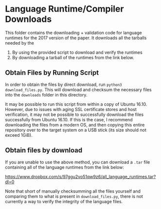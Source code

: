 # Language Runtime/Compiler Downloads

This folder contains the downloading + validation code for language runtimes for
the 2017 version of the paper. It downloads all the tarballs needed by the

1. By using the provided script to download and verify the runtimes
2. By downloading a tarball of the runtimes from the link below.

## Obtain Files by Running Script

In order to obtain the files by direct download, run `python3 download_files.py`.
This will download and checksum the necessary files into the `downloads` folder
in this directory.

It may be possible to run this script from within a copy of Ubuntu 16.10.
However, due to issues with aging SSL certificate stores and host verification,
it may not be possible to successfully download the files successfully from
Ubuntu 16.10. If this is the case, I recommend downloading the files from a
modern OS, and then copying this entire repository over to the target system
on a USB stick (its size should not exceed 1GiB).

## Obtain files by download

If you are unable to use the above method, you can download a `.tar` file
containing all of the language runtimes from the link below:

https://www.dropbox.com/s/97ggu2vo51qw9z6/all_language_runtimes.tar?dl=0

Note that short of manually checksumming all the files yourself and comparing
them to what is present in `download_files.py`, there is not currently a way to
verify the integrity of the language files.
